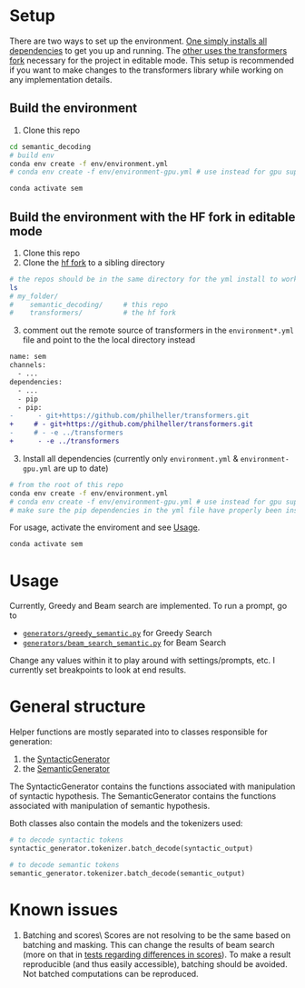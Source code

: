 # Setup
There are two ways to set up the environment. [One simply installs all dependencies](#build-the-environment) to get you up and running. The [other uses the transformers fork](#build-the-environment-with-the-hf-fork-in-editable-mode) necessary for the project in editable mode. This setup is recommended if you want to make changes to the transformers library while working on any implementation details.

## Build the environment
1. Clone this repo

```bash
cd semantic_decoding
# build env
conda env create -f env/environment.yml
# conda env create -f env/environment-gpu.yml # use instead for gpu support

conda activate sem
```

## Build the environment with the HF fork in editable mode
1. Clone this repo
2. Clone the [hf fork](https://github.com/philheller/transformers.git) to a sibling directory

```bash
# the repos should be in the same directory for the yml install to work; otherwise adapt path in yml file
ls
# my_folder/
#    semantic_decoding/     # this repo
#    transformers/          # the hf fork
```

3. comment out the remote source of transformers in the `environment*.yml` file and point to the the local directory instead
```diff
name: sem
channels:
  - ...
dependencies:
  - ...
  - pip
  - pip:
-      - git+https://github.com/philheller/transformers.git
+     # - git+https://github.com/philheller/transformers.git
-     # - -e ../transformers
+      - -e ../transformers

```
3. Install all dependencies (currently only `environment.yml` & `environment-gpu.yml` are up to date)
```bash
# from the root of this repo
conda env create -f env/environment.yml
# conda env create -f env/environment-gpu.yml # use instead for gpu support
# make sure the pip dependencies in the yml file have properly been installed
```

For usage, activate the enviroment and see [Usage](#Usage).
```bash
conda activate sem
```

# Usage

Currently, Greedy and Beam search are implemented. To run a prompt, go to
- [`generators/greedy_semantic.py`](./generators/greedy_semantic.py) for Greedy Search
- [`generators/beam_search_semantic.py`](./generators/beam_search_semantic.py) for Beam Search

Change any values within it to play around with settings/prompts, etc.
I currently set breakpoints to look at end results.


# General structure
Helper functions are mostly separated into to classes responsible for generation:
1. the [SyntacticGenerator](./generators/syntactic.py)
2. the [SemanticGenerator](./generators/semantic.py)

The SyntacticGenerator contains the functions associated with manipulation of syntactic hypothesis. The SemanticGenerator contains the functions associated with manipulation of semantic hypothesis.

Both classes also contain the models and the tokenizers used:

```python
# to decode syntactic tokens
syntactic_generator.tokenizer.batch_decode(syntactic_output)

# to decode semantic tokens
semantic_generator.tokenizer.batch_decode(semantic_output)
```

# Known issues
1. Batching and scores\\
Scores are not resolving to be the same based on batching and masking. This can change the results of beam search (more on that in [tests regarding differences in scores](./tests/score_differences/different_beams.py)). To make a result reproducible (and thus easily accessible), batching should be avoided. Not batched computations can be reproduced.
